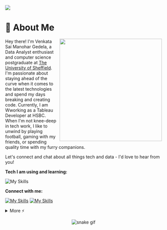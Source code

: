 <img src="https://camo.githubusercontent.com/d348976f3419cd09cf731439742c1b889e3f3cd8e04b2e72e7a219d85b049c37/68747470733a2f2f636c6f75642d6c66697532373079302d6861636b2d636c75622d626f742e76657263656c2e6170702f30666f6f7465722e706e67" >

# 🚀 About Me
<img align="right" src="https://i.imgur.com/840b0PX.gif" width="329">
<p align="left">Hey there! I'm Venkata Sai Manohar Gedela, a Data Analyst enthusiast and computer science postgraduate at <a href="https://www.sheffield.ac.uk/">The University of Sheffield</a>. I'm passionate about staying ahead of the curve when it comes to the latest technologies and spend my days breaking and creating code. Currently, I am Wworking as a Tableau Developer at HSBC. When I'm not knee-deep in tech work, I like to unwind by playing football, gaming with my friends, or spending quality time with my furry companions. 

Let's connect and chat about all things tech and data - I'd love to hear from you!</br>
</p>

**Tech I am using and learning:**

![My Skills](https://skillicons.dev/icons?i=python,mysql,html,css,git,github,vscode,neovim&theme=dark&perline=9)


**Connect with me:**


[![My Skills](https://skillicons.dev/icons?i=linkedin)](https://www.linkedin.com/in/gvsmanohar/)
[![My Skills](https://skillicons.dev/icons?i=twitter)](https://twitter.com/gvs_manohar1704)

<details>
  <summary>More ⚡</summary>
<div align="center">
<!-- <p align="center"> 📊 My Github Stats</p> -->
<p align="center"> 
</br></br>
<p><b>Profile Views</b></p>
	<img src="https://profile-counter.glitch.me/%7Bcocomo29%7D/count.svg"> </br></br>
<p><b>Github Stats</b></p>
    <img src="https://github-readme-stats.vercel.app/api?username=gvsmanohar&theme=midnight-purple"> </br>
    <img src="https://github-readme-streak-stats.herokuapp.com/?user=gvsmanohar&theme=midnight-purple"> </br></br>
</p>


![rickroll](https://www.icegif.com/wp-content/uploads/rickroll-icegif-4.gif)

</details>
</details>
</div>

<div align="center">

![snake gif](https://github.com/cocomo29/cocomo29/blob/output/github-contribution-grid-snake.svg)

</div>
